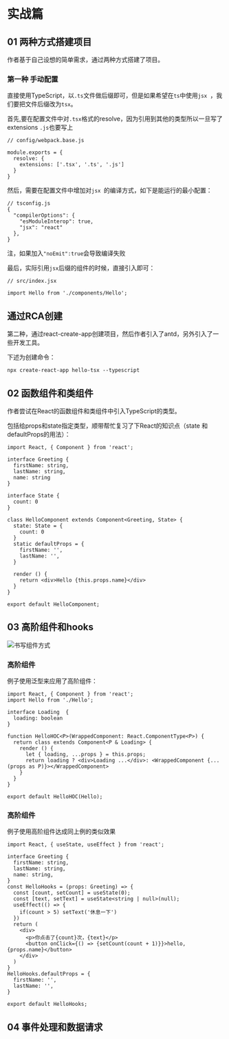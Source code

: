 # 实战篇

## 01 两种方式搭建项目

作者基于自己设想的简单需求，通过两种方式搭建了项目。

### 第一种 手动配置

直接使用TypeScript，以`.ts`文件做后缀即可，但是如果希望在`ts`中使用`jsx `，我们要把文件后缀改为`tsx`。

首先,要在配置文件中对`.tsx`格式的resolve，因为引用到其他的类型所以一旦写了extensions `.js`也要写上

```
// config/webpack.base.js

module.exports = {
  resolve: {
    extensions: ['.tsx', '.ts', '.js']
  }
}  
```


然后，需要在配置文件中增加对`jsx `的编译方式，如下是能运行的最小配置：

```
// tsconfig.js
{
  "compilerOptions": {
    "esModuleInterop": true,
    "jsx": "react"
  },
}
```
注，如果加入`"noEmit":true`会导致编译失败

最后，实际引用`jsx`后缀的组件的时候，直接引入即可：

```
// src/index.jsx

import Hello from './components/Hello';
```
## 通过RCA创建


第二种，通过react-create-app创建项目，然后作者引入了antd，另外引入了一些开发工具。

下述为创建命令：

```
npx create-react-app hello-tsx --typescript
```

## 02 函数组件和类组件

作者尝试在React的函数组件和类组件中引入TypeScript的类型。

包括给props和state指定类型，顺带帮忙复习了下React的知识点（state 和 defaultProps的用法）：

```
import React, { Component } from 'react';

interface Greeting {
  firstName: string,
  lastName: string,
  name: string
}

interface State {
  count: 0
}

class HelloComponent extends Component<Greeting, State> {
  state: State = {
    count: 0
  }
  static defaultProps = {
    firstName: '',
    lastName: '',
  }

  render () {
    return <div>Hello {this.props.name}</div>
  }
}

export default HelloComponent;
```

## 03 高阶组件和hooks

![书写组件方式](https://notes-1258030304.cos.ap-shanghai.myqcloud.com/books/typescript-action/react-component-in-4-ways.jpeg)

### 高阶组件

例子使用泛型来应用了高阶组件：

```
import React, { Component } from 'react';
import Hello from './Hello';

interface Loading  {
  loading: boolean
}

function HelloHOC<P>(WrappedComponent: React.ComponentType<P>) {
  return class extends Component<P & Loading> {
    render () {
      let { loading, ...props } = this.props;
      return loading ? <div>Loading ...</div>: <WrappedComponent {...(props as P)}></WrappedComponent>
    }
  }
}

export default HelloHOC(Hello);
```

### 高阶组件

例子使用高阶组件达成同上例的类似效果

```
import React, { useState, useEffect } from 'react';

interface Greeting {
  firstName: string,
  lastName: string,
  name: string,
}
const HelloHooks = (props: Greeting) => {
  const [count, setCount] = useState(0);
  const [text, setText] = useState<string | null>(null);
  useEffect(() => {
    if(count > 5) setText('休息一下')
  })
  return (
    <div>
      <p>你点击了{count}次，{text}</p>
      <button onClick={() => {setCount(count + 1)}}>hello, {props.name}</button>
    </div>
  )
}
HelloHooks.defaultProps = {
  firstName: '',
  lastName: '',
}

export default HelloHooks;
```

## 04 事件处理和数据请求